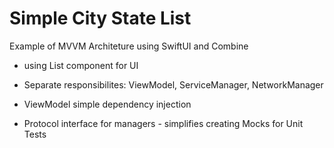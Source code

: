 #  Simple City State List 

Example of MVVM Architeture using SwiftUI and Combine

- using List component for UI

- Separate responsibilites: ViewModel, ServiceManager, NetworkManager

- ViewModel simple dependency injection

- Protocol interface for managers - simplifies creating Mocks for Unit Tests
